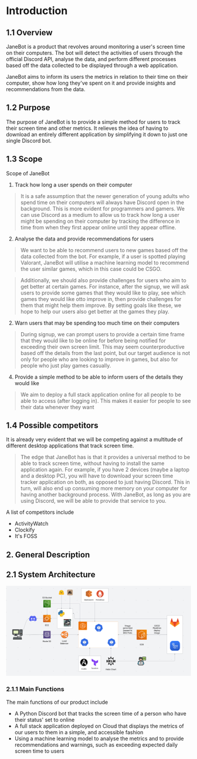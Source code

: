 # Introduction

## 1.1 Overview
JaneBot is a product that revolves around monitoring a user's screen time on their computers. The bot will detect the activities of users through the official Discord API, analyse the data, and perform different processes based off the data collected to be displayed through a web application.

JaneBot aims to inform its users the metrics in relation to their time on their computer, show how long they've spent on it and provide insights and recommendations from the data.

## 1.2 Purpose

The purpose of JaneBot is to provide a simple method for users to track their screen time and other metrics. It relieves the idea of having to download an entirely different application by simplifying it down to just one single Discord bot.

## 1.3 Scope

Scope of JaneBot

1. Track how long a user spends on their computer
> It is a safe assumption that the newer generation of young adults who spend time on their computers will always have Discord open in the background. This is more evident for programmers and gamers. We can use Discord as a medium to allow us to track how long a user might be spending on their computer by tracking the difference in time from when they first appear online until they appear offline.

2. Analyse the data and provide recommendations for users
> We want to be able to recommend users to new games based off the data collected from the bot. For example, if a user is spotted playing Valorant, JaneBot will utilise a machine learning model to recommend the user similar games, which in this case could be CSGO.

> Additionally, we should also provide challenges for users who aim to get better at certain games. For instance, after the signup, we will ask users to provide some games that they would like to play, see which games they would like otto improve in, then provide challenges for them that might help them improve. By setting goals like these, we hope to help our users also get better at the games they play.
    
2. Warn users that may be spending too much time on their computers
> During signup, we can prompt users to provide a certain time frame that they would like to be online for before being notified for exceeding their own screen limit. This may seem counterproductive based off the details from the last point, but our target audience is not only for people who are looking to improve in games, but also for people who just play games casually.

4. Provide a simple method to be able to inform users of the details they would like
> We aim to deploy a full stack application online for all people to be able to access (after logging in). This makes it easier for people to see their data whenever they want
    

## 1.4 Possible competitors

It is already very evident that we will be competing against a multitude of different desktop applications that track screen time. 

> The edge that JaneBot has is that it provides a universal method to be able to track screen time, without having to install the same application again. For example, if you have 2 devices (maybe a laptop and a desktop PC), you will have to download your screen time tracker application on both, as opposed to just having Discord. This in turn, will also end up consuming more memory on your computer for having another background process. With JaneBot, as long as you are using Discord, we will be able to provide that service to you.


A list of competitors include
- ActivityWatch
- Clockify
- It's FOSS

## 2. General Description

## 2.1 System Architecture

![architecture](images/architecture.png)

### 2.1.1 Main Functions

The main functions of our product include

- A Python Discord bot that tracks the screen time of a person who have their status' set to online 
- A full stack application deployed on Cloud that displays the metrics of our users to them in a simple, and accessible fashion
- Using a machine learning model to analyse the metrics and to provide recommendations and warnings, such as exceeding expected daily screen time to users